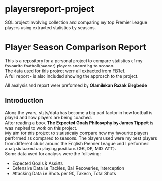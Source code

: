 # playersreport-project
 SQL project involving collection and comparing my top Premier League players using extracted statistics by seasons.

 # Player Season Comparison Report

 This is a repository for a personal project to compare statistics of my favourite football(soccer) players according to season. <br />
 The data used for this project were all extracted from [FBRef](https://fbref.com/en/). <br />
 A full report - is also included showing the approach to the project. <br />
 
 All analysis and report were preformed by **Olamilekan Razak Elegbede** 


 ##  Introduction

 Along the years, stats/data has become a big part factor in how football is played and how players are being coached. <br />
 After reading a book **The Expected Goals Philosophy by James Tippett** is was inspired to work on this project. <br />
 My aim for this project to statistically compare how my favourite players performed as compared to seasons. The players used were my best players from different clubs around the English Premier League and I performed analysis based on playing positions (GK, DF, MID, ATT). <br />
 Some data used for analysis were the following: <br/>
 * Expected Goals & Assists
 * Defensive Data i.e Tackles, Ball Recoveries, Interception
 * Attacking Data i.e Shots per 90, Takeon, Total Shots
